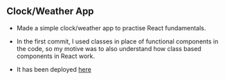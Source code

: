 ## Clock/Weather App

- Made a simple clock/weather app to practise React fundamentals.

- In the first commit, I used classes in place of functional components in the code, so my motive was to also understand how class based components in React work.

- It has been deployed [here](https://hilarious-manatee-dc5f39.netlify.app/)